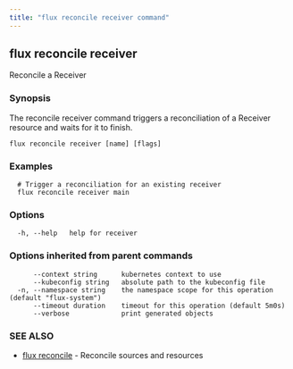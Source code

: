 ```yaml
---
title: "flux reconcile receiver command"
---
```

## flux reconcile receiver

Reconcile a Receiver

### Synopsis

The reconcile receiver command triggers a reconciliation of a Receiver resource and waits for it to finish.

```
flux reconcile receiver [name] [flags]
```

### Examples

```
  # Trigger a reconciliation for an existing receiver
  flux reconcile receiver main
```

### Options

```
  -h, --help   help for receiver
```

### Options inherited from parent commands

```
      --context string      kubernetes context to use
      --kubeconfig string   absolute path to the kubeconfig file
  -n, --namespace string    the namespace scope for this operation (default "flux-system")
      --timeout duration    timeout for this operation (default 5m0s)
      --verbose             print generated objects
```

### SEE ALSO

* [flux reconcile](/cmd/flux_reconcile/)	 - Reconcile sources and resources

